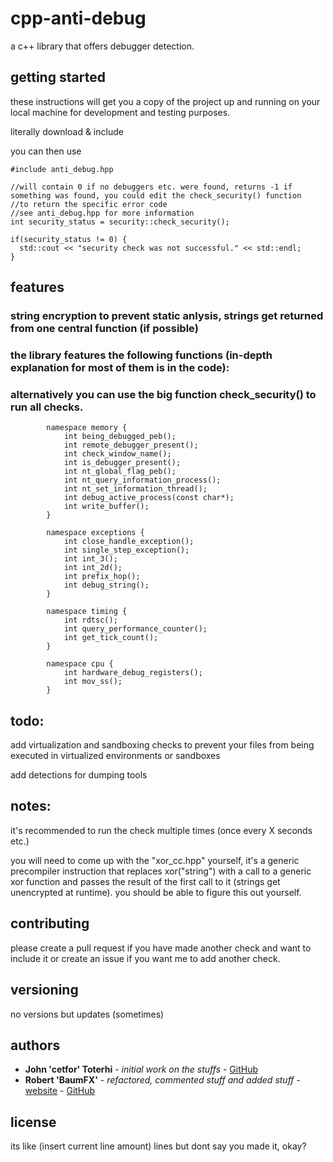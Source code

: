 # cpp-anti-debug

a c++ library that offers debugger detection.

## getting started

these instructions will get you a copy of the project up and running on your local machine for development and testing purposes.

literally download & include

you can then use

```
#include anti_debug.hpp

//will contain 0 if no debuggers etc. were found, returns -1 if something was found, you could edit the check_security() function
//to return the specific error code
//see anti_debug.hpp for more information
int security_status = security::check_security();

if(security_status != 0) {
  std::cout << "security check was not successful." << std::endl;
}
```

## features
### string encryption to prevent static anlysis, strings get returned from one central function (if possible)
### the library features the following functions (in-depth explanation for most of them is in the code):
### alternatively you can use the big function check_security() to run all checks.
```
		namespace memory {
			int being_debugged_peb();
			int remote_debugger_present();
			int check_window_name();
			int is_debugger_present();
			int nt_global_flag_peb();
			int nt_query_information_process();
			int nt_set_information_thread();
			int debug_active_process(const char*);
			int write_buffer();
		}

		namespace exceptions {
			int close_handle_exception();
			int single_step_exception();
			int int_3();
			int int_2d();
			int prefix_hop();
			int debug_string();
		}

		namespace timing {
			int rdtsc();
			int query_performance_counter();
			int get_tick_count();
		}

		namespace cpu {
			int hardware_debug_registers();
			int mov_ss();
		}
```

## todo:
add virtualization and sandboxing checks to prevent your files from being executed in virtualized environments or sandboxes

add detections for dumping tools

## notes:
it's recommended to run the check multiple times (once every X seconds etc.)

you will need to come up with the "xor_cc.hpp" yourself, it's a generic precompiler instruction that replaces xor("string") with a call to a generic xor function and passes the result of the first call to it (strings get unencrypted at runtime). you should be able to figure this out yourself.

## contributing
please create a pull request if you have made another check and want to include it or create an issue if you want me to add another check.

## versioning

no versions but updates (sometimes)

## authors
* **John 'cetfor' Toterhi** - *initial work on the stuffs* - [GitHub](https://github.com/cetfor)
* **Robert 'BaumFX'** - *refactored, commented stuff and added stuff* - [website](https://baumfx.xyz) - [GitHub](https://github.com/BaumFX)

## license

its like (insert current line amount) lines but dont say you made it, okay?
